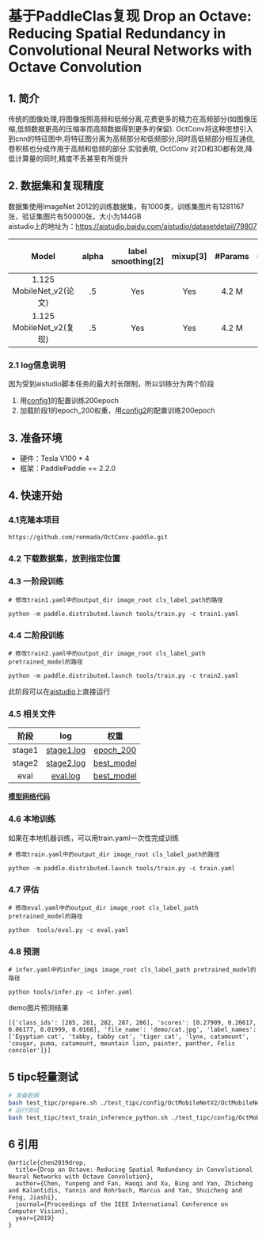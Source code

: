 # 基于PaddleClas复现 Drop an Octave: Reducing Spatial Redundancy in Convolutional Neural Networks with Octave Convolution
## 1. 简介
传统的图像处理,将图像按照高频和低频分离,花费更多的精力在高频部分(如图像压缩,低频数据更高的压缩率而高频数据得到更多的保留). OctConv将这种思想引入到cnn的特征图中,将特征图分离为高频部分和低频部分,同时高低频部分相互通信,卷积核也分成作用于高频和低频的部分.实验表明, OctConv 对2D和3D都有效,降低计算量的同时,精度不丢甚至有所提升

## 2. 数据集和复现精度
数据集使用ImageNet 2012的训练数据集，有1000类，训练集图片有1281167张，验证集图片有50000张，大小为144GB  
aistudio上的地址为：https://aistudio.baidu.com/aistudio/datasetdetail/79807  

|         Model        | alpha | label smoothing[2] | mixup[3] |#Params | #FLOPs |  Top1 / Top5 |
|:--------------------:|:-----:|:------------------:|:--------:|:------:|:------:|:------------:|
| 1.125 MobileNet_v2(论文)|  .5   |         Yes        |   Yes       |  4.2 M |  295 M | 73.0 / 91.2 |
| 1.125 MobileNet_v2(复现)|  .5 |         Yes        |   Yes    | 4.2 M | - |  72.95 / - |
 

### 2.1 log信息说明
因为受到aistudio脚本任务的最大时长限制，所以训练分为两个阶段
1. 用[config1](train1.yaml)的配置训练200epoch
2. 加载阶段1的epoch_200权重，用[config2](train2.yaml)的配置训练200epoch

## 3. 准备环境
* 硬件：Tesla V100 * 4
* 框架：PaddlePaddle == 2.2.0

## 4. 快速开始
### 4.1克隆本项目
```
https://github.com/renmada/OctConv-paddle.git
```
### 4.2 下载数据集，放到指定位置
### 4.3 一阶段训练
```
# 修改train1.yaml中的output_dir image_root cls_label_path的路径

python -m paddle.distributed.launch tools/train.py -c train1.yaml
```
### 4.4 二阶段训练
```
# 修改train2.yaml中的output_dir image_root cls_label_path pretrained_model的路径

python -m paddle.distributed.launch tools/train.py -c train2.yaml
```
此阶段可以在[aistudio](https://aistudio.baidu.com/aistudio/clusterprojectdetail/3199634)上直接运行

### 4.5 相关文件
|         阶段        | log | 权重 |
|:--------------------:|:-----:|:------------------:|
| stage1|  [stage1.log](./log/stage1.log)   | [epoch_200](https://aistudio.baidu.com/aistudio/datasetdetail/122215)|  
| stage2|  [stage2.log](./log/stage2.log)|  [best_model](https://aistudio.baidu.com/aistudio/datasetdetail/122215) | 
|eval|[eval.log](./log/eval.log)|[best_model](https://aistudio.baidu.com/aistudio/datasetdetail/122215)|

**[模型网络代码](./ppcls/arch/backbone/model_zoo/oct_mobilenet_v2.py)**

### 4.6 本地训练
如果在本地机器训练，可以用train.yaml一次性完成训练
```
# 修改train.yaml中的output_dir image_root cls_label_path的路径

python -m paddle.distributed.launch tools/train.py -c train.yaml
```

### 4.7 评估
```
# 修改eval.yaml中的output_dir image_root cls_label_path pretrained_model的路径

python  tools/eval.py -c eval.yaml
```

### 4.8 预测
```
# infer.yaml中的infer_imgs image_root cls_label_path pretrained_model的路径

python tools/infer.py -c infer.yaml
```

demo图片预测结果
```
[{'class_ids': [285, 281, 282, 287, 286], 'scores': [0.27909, 0.20617, 0.06177, 0.01999, 0.0168], 'file_name': 'demo/cat.jpg', 'label_names': ['Egyptian cat', 'tabby, tabby cat', 'tiger cat', 'lynx, catamount', 'cougar, puma, catamount, mountain lion, painter, panther, Felis concolor']}]
```

## 5 tipc轻量测试

```bash
# 准备数据
bash test_tipc/prepare.sh ./test_tipc/config/OctMobileNetV2/OctMobileNetV2_x1_25_train_infer_python.txt 'lite_train_lite_infer'
# 运行测试
bash test_tipc/test_train_inference_python.sh ./test_tipc/config/OctMobileNetV2/OctMobileNetV2_x1_25_train_infer_python.txt 'lite_train_lite_infer'
```

## 6 引用
```
@article{chen2019drop,
  title={Drop an Octave: Reducing Spatial Redundancy in Convolutional Neural Networks with Octave Convolution},
  author={Chen, Yunpeng and Fan, Haoqi and Xu, Bing and Yan, Zhicheng and Kalantidis, Yannis and Rohrbach, Marcus and Yan, Shuicheng and Feng, Jiashi},
  journal={Proceedings of the IEEE International Conference on Computer Vision},
  year={2019}
}
```